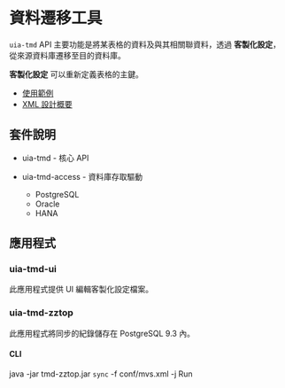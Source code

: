 資料遷移工具
=============

`uia-tmd` API 主要功能是將某表格的資料及與其相關聯資料，透過 __客製化設定__，從來源資料庫遷移至目的資料庫。

__客製化設定__ 可以重新定義表格的主鍵。

- [使用範例](tutorial_tw.md)
- [XML 設計概要](xmldesign_tw.md)


## 套件說明
- uia-tmd - 核心 API

- uia-tmd-access - 資料庫存取驅動
    - PostgreSQL
    - Oracle
    - HANA

## 應用程式
### uia-tmd-ui
此應用程式提供 UI 編輯客製化設定檔案。

### uia-tmd-zztop
此應用程式將同步的紀錄儲存在 PostgreSQL 9.3 內。

#### CLI
java -jar tmd-zztop.jar `sync` -f conf/mvs.xml -j Run
